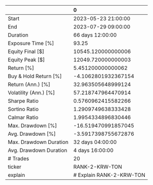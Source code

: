 |                        | 0                        |
|:-----------------------|:-------------------------|
| Start                  | 2023-05-23 21:00:00      |
| End                    | 2023-07-29 09:00:00      |
| Duration               | 66 days 12:00:00         |
| Exposure Time [%]      | 93.25                    |
| Equity Final [$]       | 10545.120000000006       |
| Equity Peak [$]        | 12049.720000000003       |
| Return [%]             | 5.451200000000062        |
| Buy & Hold Return [%]  | -4.1062801932367154      |
| Return (Ann.) [%]      | 32.963505648999124       |
| Volatility (Ann.) [%]  | 57.218747964470914       |
| Sharpe Ratio           | 0.5760962415582266       |
| Sortino Ratio          | 1.2909749638333428       |
| Calmar Ratio           | 1.9954334896830446       |
| Max. Drawdown [%]      | -16.519470991857045      |
| Avg. Drawdown [%]      | -3.5917398755672876      |
| Max. Drawdown Duration | 32 days 04:00:00         |
| Avg. Drawdown Duration | 4 days 16:00:00          |
| # Trades               | 20                       |
| ticker                 | RANK-2-KRW-TON           |
| explain                | # Explain RANK-2-KRW-TON |